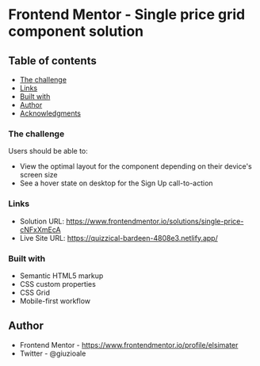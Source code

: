 # Frontend Mentor - Single price grid component solution


## Table of contents


  - [The challenge](#the-challenge)
  - [Links](#links)
  - [Built with](#built-with)
  - [Author](#author)
- [Acknowledgments](#acknowledgments)





### The challenge

Users should be able to:

- View the optimal layout for the component depending on their device's screen size
- See a hover state on desktop for the Sign Up call-to-action


### Links

- Solution URL: https://www.frontendmentor.io/solutions/single-price-cNFxXmEcA
- Live Site URL: https://quizzical-bardeen-4808e3.netlify.app/



### Built with

- Semantic HTML5 markup
- CSS custom properties
- CSS Grid
- Mobile-first workflow


## Author


- Frontend Mentor - https://www.frontendmentor.io/profile/elsimater
- Twitter - @giuzioale


